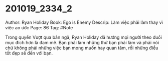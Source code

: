 # 201019_2334_2

Author: Ryan Holiday
Book: Ego is Enemy
Descrip: Làm việc phải làm thay vì việc ao ước
Page: 86
Tag: #Note

Trong quyển Vượt qua bản ngã, Ryan Holiday đã hướng mọi người theo đuổi mục đích hơn là đam mê. Bạn phải làm những thứ bạn phải làm và phải nói chứ không phải những việc bạn mong muốn hay quan tâm, rồi những điều tốt đẹp sẽ đến với bạn.